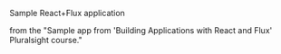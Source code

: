 Sample React+Flux application

from the "Sample app from 'Building Applications with React and Flux' Pluralsight course."
